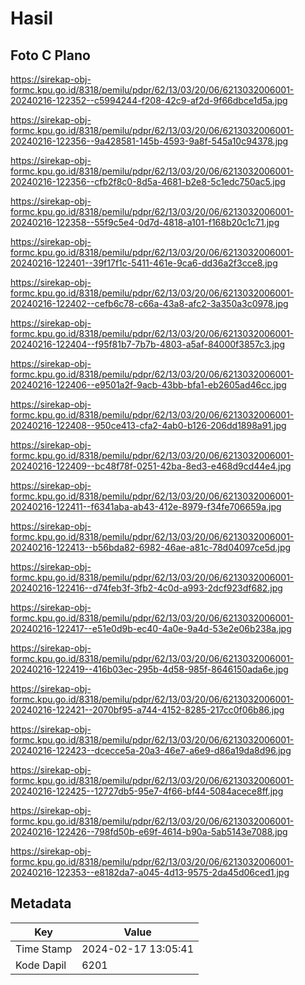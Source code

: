# Hasil

## Foto C Plano

https://sirekap-obj-formc.kpu.go.id/8318/pemilu/pdpr/62/13/03/20/06/6213032006001-20240216-122352--c5994244-f208-42c9-af2d-9f66dbce1d5a.jpg

https://sirekap-obj-formc.kpu.go.id/8318/pemilu/pdpr/62/13/03/20/06/6213032006001-20240216-122356--9a428581-145b-4593-9a8f-545a10c94378.jpg

https://sirekap-obj-formc.kpu.go.id/8318/pemilu/pdpr/62/13/03/20/06/6213032006001-20240216-122356--cfb2f8c0-8d5a-4681-b2e8-5c1edc750ac5.jpg

https://sirekap-obj-formc.kpu.go.id/8318/pemilu/pdpr/62/13/03/20/06/6213032006001-20240216-122358--55f9c5e4-0d7d-4818-a101-f168b20c1c71.jpg

https://sirekap-obj-formc.kpu.go.id/8318/pemilu/pdpr/62/13/03/20/06/6213032006001-20240216-122401--39f17f1c-5411-461e-9ca6-dd36a2f3cce8.jpg

https://sirekap-obj-formc.kpu.go.id/8318/pemilu/pdpr/62/13/03/20/06/6213032006001-20240216-122402--cefb6c78-c66a-43a8-afc2-3a350a3c0978.jpg

https://sirekap-obj-formc.kpu.go.id/8318/pemilu/pdpr/62/13/03/20/06/6213032006001-20240216-122404--f95f81b7-7b7b-4803-a5af-84000f3857c3.jpg

https://sirekap-obj-formc.kpu.go.id/8318/pemilu/pdpr/62/13/03/20/06/6213032006001-20240216-122406--e9501a2f-9acb-43bb-bfa1-eb2605ad46cc.jpg

https://sirekap-obj-formc.kpu.go.id/8318/pemilu/pdpr/62/13/03/20/06/6213032006001-20240216-122408--950ce413-cfa2-4ab0-b126-206dd1898a91.jpg

https://sirekap-obj-formc.kpu.go.id/8318/pemilu/pdpr/62/13/03/20/06/6213032006001-20240216-122409--bc48f78f-0251-42ba-8ed3-e468d9cd44e4.jpg

https://sirekap-obj-formc.kpu.go.id/8318/pemilu/pdpr/62/13/03/20/06/6213032006001-20240216-122411--f6341aba-ab43-412e-8979-f34fe706659a.jpg

https://sirekap-obj-formc.kpu.go.id/8318/pemilu/pdpr/62/13/03/20/06/6213032006001-20240216-122413--b56bda82-6982-46ae-a81c-78d04097ce5d.jpg

https://sirekap-obj-formc.kpu.go.id/8318/pemilu/pdpr/62/13/03/20/06/6213032006001-20240216-122416--d74feb3f-3fb2-4c0d-a993-2dcf923df682.jpg

https://sirekap-obj-formc.kpu.go.id/8318/pemilu/pdpr/62/13/03/20/06/6213032006001-20240216-122417--e51e0d9b-ec40-4a0e-9a4d-53e2e06b238a.jpg

https://sirekap-obj-formc.kpu.go.id/8318/pemilu/pdpr/62/13/03/20/06/6213032006001-20240216-122419--416b03ec-295b-4d58-985f-8646150ada6e.jpg

https://sirekap-obj-formc.kpu.go.id/8318/pemilu/pdpr/62/13/03/20/06/6213032006001-20240216-122421--2070bf95-a744-4152-8285-217cc0f06b86.jpg

https://sirekap-obj-formc.kpu.go.id/8318/pemilu/pdpr/62/13/03/20/06/6213032006001-20240216-122423--dcecce5a-20a3-46e7-a6e9-d86a19da8d96.jpg

https://sirekap-obj-formc.kpu.go.id/8318/pemilu/pdpr/62/13/03/20/06/6213032006001-20240216-122425--12727db5-95e7-4f66-bf44-5084acece8ff.jpg

https://sirekap-obj-formc.kpu.go.id/8318/pemilu/pdpr/62/13/03/20/06/6213032006001-20240216-122426--798fd50b-e69f-4614-b90a-5ab5143e7088.jpg

https://sirekap-obj-formc.kpu.go.id/8318/pemilu/pdpr/62/13/03/20/06/6213032006001-20240216-122353--e8182da7-a045-4d13-9575-2da45d06ced1.jpg


## Metadata

| Key        | Value               |
| ---------- | ------------------- |
| Time Stamp | 2024-02-17 13:05:41 |
| Kode Dapil | 6201                |



